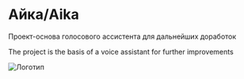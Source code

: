 # Айка/Aika
 Проект-основа голосового ассистента для дальнейших доработок

The project is the basis of a voice assistant for further improvements



![Логотип](https://sun9-77.userapi.com/impf/c847122/v847122018/1432e6/Mx3-hGNmY7M.jpg?size=755x755&quality=96&sign=75b9d3125d956c1176a726ea49c138bf&c_uniq_tag=JIO50u3KCug_MDNKU3TdYLVRaCSINBV7w3BCIkfE1bs&type=album "Логотип Айки")

